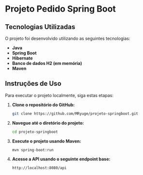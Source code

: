 # Projeto Pedido Spring Boot

## Tecnologias Utilizadas

O projeto foi desenvolvido utilizando as seguintes tecnologias:

- **Java**
- **Spring Boot**
- **Hibernate**
- **Banco de dados H2 (em memória)**
- **Maven**

## Instruções de Uso

Para executar o projeto localmente, siga estas etapas:

1. **Clone o repositório do GitHub:**

   ```bash
   git clone https://github.com/MRyuge/projeto-springboot.git
   ```

2. **Navegue até o diretório do projeto:**

   ```bash
   cd projeto-springboot
   ```

3. **Execute o projeto usando Maven:**

   ```bash
   mvn spring-boot:run
   ```

4. **Acesse a API usando o seguinte endpoint base:**

   ```bash
   http://localhost:8080/api
   ```




